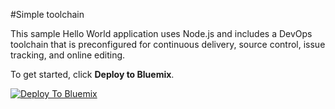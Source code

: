 #Simple toolchain

This sample Hello World application uses Node.js and includes a DevOps toolchain that is preconfigured for continuous delivery, source control, issue tracking, and online editing.

To get started, click **Deploy to Bluemix**.

[![Deploy To Bluemix](https://bluemix.net/deploy/button.png)](https://daily-console.stage1.ng.bluemix.net/develop/setup/deploy/?repository=https%3A//github.com/HadarH/simple-toolchain-hello/tree/test)

<!--
For more information about using the sample, including instructions to add tools to the toolchain and make code changes, see <a href="x">Simple toolchain tutorial</a>
-->
